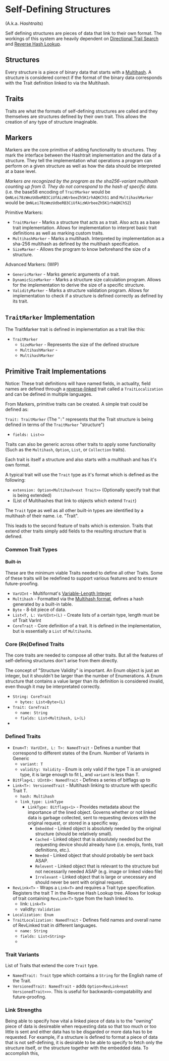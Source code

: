 # Self-Defining Structures
(A.k.a. *Hashtraits*)

Self defining structures are pieces of data that link to their own format. The workings of this system are heavily dependent on [Directional Trail Search](directional-trail-search.md) and [Reverse Hash Lookup](reverse-hash-lookup.md).

## Structures

Every structure is a piece of binary data that starts with a [Multihash](https://multiformats.io/multihash/).
A structure is considered correct if the format of the binary data corresponds with the Trait definition linked to via the Multihash.

## Traits

Traits are what the formats of self-defining structures are called and they themselves are structures defined by their own trait. This allows the creation of any type of structure imaginable.

## Markers

Markers are the core primitive of adding functionality to structures. They mark the interface between the Hashtrait implementation and the data of a structure. They tell the implementation what operations a program can perform on a given structure as well as how the data should be interpreted at a base level.

*Markers are recognized by the program as the sha256-variant multihash counting up from 0. They do not correspond to the hash of specific data.* (i.e. the base58 encoding of `TraitMarker` would be `QmNLei78zWmzUdbeRB3CiUfAizWUrbeeZh5K1rhAQKCh51` and `MultihashMarker` would be `QmNLei78zWmzUdbeRB3CiUfAizWUrbeeZh5K1rhAQKCh52`)

Primitive Markers:
 - `TraitMarker` - Marks a structure that acts as a trait. Also acts as a base trait implementation. Allows for implementation to interpret basic trait definitions as well as marking custom traits.
 - `MultihashMarker` - Marks a multihash. Interpreted by implementation as a sha-256 multihash as defined by the multihash specification.
 - `SizeMarker` - Allows the program to know beforehand the size of a structure.

Advanced Markers: (WIP)
 - `GenericMarker` - Marks generic arguments of a trait.
 - `DynamicSizeMarker` - Marks a structure size calculation program. Allows for the implementation to derive the size of a specific structure.
 - `ValidityMarker` - Marks a structure validation program. Allows for implementation to check if a structure is defined correctly as defined by its trait.

## `TraitMarker` Implementation

The TraitMarker trait is defined in implementation as a trait like this:

 - `TraitMarker`
   - `SizeMarker` - Represents the size of the defined structure
   - `MultihashMarker` - 
   - `MultihashMarker`

## Primitive Trait Implementations

Notice: These trait definitions will have named fields, in actuality, field names are defined through a [reverse-linked](./reverse-hash-lookup.md) trait called a `TraitLocalization` and can be defined in multiple languages.

From Markers, primitive traits can be created. A simple trait could be defined as:

`Trait: TraitMarker` (The "`:`" represents that the Trait structure is being defined in terms of the `TraitMarker` "structure")
 - `fields: List<>`



Traits can also be generic across other traits to apply some functionality (Such as the `Multihash`, `Option`, `List`, or `Collection` traits).

Each trait is itself a structure and also starts with a multihash and has it's own format.

A typical trait will use the `Trait` type as it's format which is defined as the following:
 - `extension: Option<Multihash<ext Trait>>` (Optionally specify trait that is being extended)
 -  (List of Multihashes that link to objects which extend `Trait`)

The `Trait` type as well as all other built-in types are identified by a multihash of their name. i.e. "Trait".

This leads to the second feature of traits which is extension. Traits that extend other traits simply add fields to the resulting structure that is defined.

### Common Trait Types
#### Built-in
These are the minimum viable Traits needed to define all other Traits. Some of these traits will be redefined to support various features and to ensure future-proofing.

 - `VarUInt` - Multiformat's [Variable-Length Integer](https://github.com/multiformats/unsigned-varint)
 - `Multihash` - Formatted via the [Multihash format](https://multiformats.io/multihash/), defines a hash generated by a built-in table.
 - `Byte` - 8-bit piece of data.
 - `List<T, L: VarUInt>(L)` - Create lists of a certain type, length must be of Trait VarInt
 - `CoreTrait` - Core definition of a trait. It is defined in the implementation, but is essentially a `List` of `Multihash`s.

### Core (Re)Defined Traits
The core traits are needed to compose all other traits. But all the features of self-defining structures don't arise from them directly.

The concept of "Structure Validity" is important. An Enum object is just an integer, but it shouldn't be larger than the number of Enumerations. A Enum structure that contains a value larger than its definition is considered invalid, even though it may be interpretated correctly.

 - `String: CoreTrait`
   - `bytes: List<Byte>(L)`
 - `Trait: CoreTrait`
   - `name: String`
   - `fields: List<Multihash, L>(L)`
 - 

### Defined Traits
 - `Enum<T: VarUInt, L: T>: NamedTrait` - Defines a number that correspond to different states of the Enum. Number of Variants in Generic
   - `variant: T`
   - `validity: Validity` - Enum is only valid if the type T is an unsigned type, it is large enough to fit L, and `variant` is less than T.
 - `BitFlag<L: UInt8>: NamedTrait` - Defines a series of bitflags up to 
 - `Link<T>: VersionedTrait` - Multihash linking to structure with specific Trait T.
   - `hash: Multihash`
   - `link_type: LinkType`
     - `LinkType: Bitflags<1>` - Provides metadata about the importance of the lined object. Governs whether or not linked data is garbage collected, sent to requesting devices with the original request, or stored in a specific way.
       - `Embedded` - Linked object is absolutely needed by the original structure (should be relatively small).
       - `Cached` - Linked object that is absolutely needed but the requesting device should already have (i.e. emojis, fonts, trait definitions, etc.).
       - `Needed` - Linked object that should probably be sent back ASAP.
       - `Relevent` - Linked object that is relevant to the structure but not necessarily needed ASAP (e.g. image or linked video file)
       - `Irrelevant` - Linked object that is large or unecessary and should never be sent with original request.
 - `RevLink<T>` - Wraps a `Link<T>` and requires a Trait type specification. Registers the trait T in the Reverse Hash Lookup tree. Allows for lookup of trait containing `RevLink<T>` type from the hash linked to.
   - link: `Link<T>`
   - validity: `Validation`
 - `Localization: Enum`
 - `TraitLocalization: NamedTrait` - Defines field names and overall name of RevLinked trait in different languages.
   - `name: String`
   - `fields: List<String>`
   - 


### Trait Variants

List of Traits that extend the core `Trait` type.
 - `NamedTrait: Trait` type which contains a `String` for the English name of the Trait.
 - `VersionedTrait: NamedTrait` - adds `Option<RevLink<ext VersionedTrait>>>`. This is useful for backwards-compatability and future-proofing.


### Link Strengths

Being able to specify how vital a linked piece of data is to the "owning" piece of data is desireable when requesting data so that too much or too little is sent and either data has to be disgarded or more data has to be requested. For example, if a structure is defined to format a piece of data that is not self-defining, it is desirable to be able to specify to fetch only the structure itself, or the structure together with the embedded data. To accomplish this, 